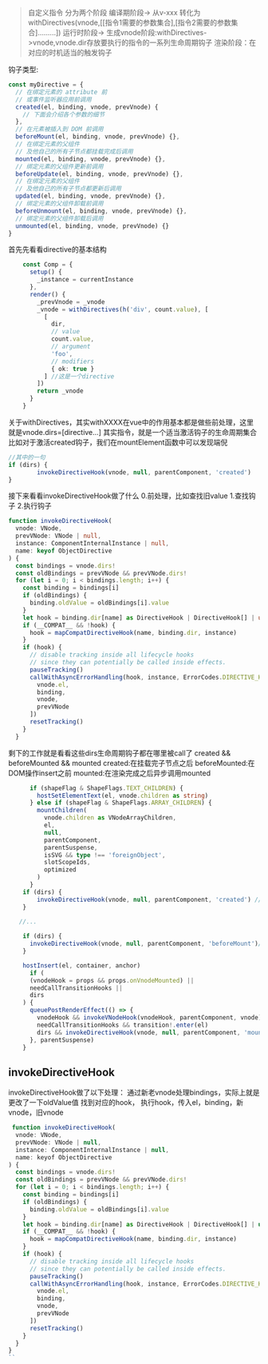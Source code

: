 > 自定义指令
> 分为两个阶段
> 编译期阶段-> 从v-xxx 转化为 withDirectives(vnode,[[指令1需要的参数集合],[指令2需要的参数集合].........])
> 运行时阶段-> 
> 生成vnode阶段:withDirectives->vnode,vnode.dir存放要执行的指令的一系列生命周期钩子
> 渲染阶段：在对应的时机适当的触发钩子

钩子类型:
```javascript
const myDirective = {
  // 在绑定元素的 attribute 前
  // 或事件监听器应用前调用
  created(el, binding, vnode, prevVnode) {
    // 下面会介绍各个参数的细节
  },
  // 在元素被插入到 DOM 前调用
  beforeMount(el, binding, vnode, prevVnode) {},
  // 在绑定元素的父组件
  // 及他自己的所有子节点都挂载完成后调用
  mounted(el, binding, vnode, prevVnode) {},
  // 绑定元素的父组件更新前调用
  beforeUpdate(el, binding, vnode, prevVnode) {},
  // 在绑定元素的父组件
  // 及他自己的所有子节点都更新后调用
  updated(el, binding, vnode, prevVnode) {},
  // 绑定元素的父组件卸载前调用
  beforeUnmount(el, binding, vnode, prevVnode) {},
  // 绑定元素的父组件卸载后调用
  unmounted(el, binding, vnode, prevVnode) {}
}
```



首先先看看directive的基本结构
```typescript
    const Comp = {
      setup() {
        _instance = currentInstance
      },
      render() {
        _prevVnode = _vnode
        _vnode = withDirectives(h('div', count.value), [
          [
            dir,
            // value
            count.value,
            // argument
            'foo',
            // modifiers
            { ok: true }
          ] //这是一个directive
        ])
        return _vnode
      }
    }
```
关于withDirectives，其实withXXXX在vue中的作用基本都是做些前处理，这里就是vnode.dirs=[directive...]
其实指令，就是一个适当激活钩子的生命周期集合
比如对于激活created钩子，我们在mountElement函数中可以发现端倪
```typescript
//其中的一句
if (dirs) {
        invokeDirectiveHook(vnode, null, parentComponent, 'created')
}
```
接下来看看invokeDirectiveHook做了什么
0.前处理，比如查找旧value
1.查找钩子
2.执行钩子
```typescript
function invokeDirectiveHook(
  vnode: VNode,
  prevVNode: VNode | null,
  instance: ComponentInternalInstance | null,
  name: keyof ObjectDirective
) {
  const bindings = vnode.dirs!
  const oldBindings = prevVNode && prevVNode.dirs!
  for (let i = 0; i < bindings.length; i++) {
    const binding = bindings[i]
    if (oldBindings) {
      binding.oldValue = oldBindings[i].value
    }
    let hook = binding.dir[name] as DirectiveHook | DirectiveHook[] | undefined
    if (__COMPAT__ && !hook) {
      hook = mapCompatDirectiveHook(name, binding.dir, instance)
    }
    if (hook) {
      // disable tracking inside all lifecycle hooks
      // since they can potentially be called inside effects.
      pauseTracking()
      callWithAsyncErrorHandling(hook, instance, ErrorCodes.DIRECTIVE_HOOK, [
        vnode.el,
        binding,
        vnode,
        prevVNode
      ])
      resetTracking()
    }
  }
```
剩下的工作就是看看这些dirs生命周期钩子都在哪里被call了
created && beforeMounted && mounted
created:在挂载完子节点之后
beforeMounted:在DOM操作insert之前
mounted:在渲染完成之后异步调用mounted
```typescript
      if (shapeFlag & ShapeFlags.TEXT_CHILDREN) {
        hostSetElementText(el, vnode.children as string)
      } else if (shapeFlag & ShapeFlags.ARRAY_CHILDREN) {
        mountChildren(
          vnode.children as VNodeArrayChildren,
          el,
          null,
          parentComponent,
          parentSuspense,
          isSVG && type !== 'foreignObject',
          slotScopeIds,
          optimized
        )
      }
    if (dirs) {
        invokeDirectiveHook(vnode, null, parentComponent, 'created') //在挂载完子节点之后
    }
 
   //...

    if (dirs) {
      invokeDirectiveHook(vnode, null, parentComponent, 'beforeMount')//在insert之前
    }

    hostInsert(el, container, anchor) 
      if (
      (vnodeHook = props && props.onVnodeMounted) ||
      needCallTransitionHooks ||
      dirs
    ) {
      queuePostRenderEffect(() => {
        vnodeHook && invokeVNodeHook(vnodeHook, parentComponent, vnode)
        needCallTransitionHooks && transition!.enter(el)
        dirs && invokeDirectiveHook(vnode, null, parentComponent, 'mounted') //在渲染完成之后异步调用mounted
      }, parentSuspense)
    }
```
## invokeDirectiveHook
invokeDirectiveHook做了以下处理：
通过新老vnode处理bindings，实际上就是更改了一下oldValue值
找到对应的hook，
执行hook，传入el，binding，新vnode，旧vnode
```javascript
 function invokeDirectiveHook(
  vnode: VNode,
  prevVNode: VNode | null,
  instance: ComponentInternalInstance | null,
  name: keyof ObjectDirective
) {
  const bindings = vnode.dirs!
  const oldBindings = prevVNode && prevVNode.dirs!
  for (let i = 0; i < bindings.length; i++) {
    const binding = bindings[i]
    if (oldBindings) {
      binding.oldValue = oldBindings[i].value
    }
    let hook = binding.dir[name] as DirectiveHook | DirectiveHook[] | undefined
    if (__COMPAT__ && !hook) {
      hook = mapCompatDirectiveHook(name, binding.dir, instance)
    }
    if (hook) {
      // disable tracking inside all lifecycle hooks
      // since they can potentially be called inside effects.
      pauseTracking()
      callWithAsyncErrorHandling(hook, instance, ErrorCodes.DIRECTIVE_HOOK, [
        vnode.el,
        binding,
        vnode,
        prevVNode
      ])
      resetTracking()
    }
  }
}
``